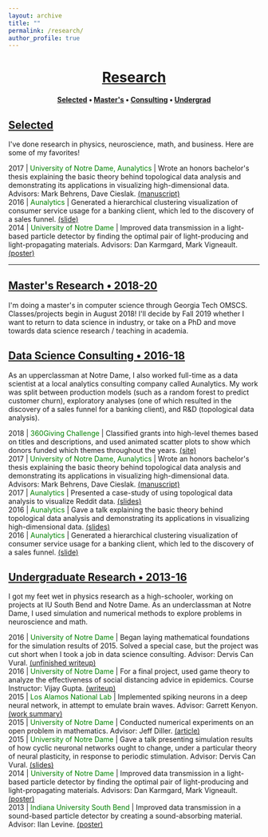 ```yaml
---
layout: archive
title: ""
permalink: /research/
author_profile: true
--- 
```


# [<center>Research</center>](#top)

<center><b><font color="blue"><a href="http://www.jpskycak.com/research/#selected">Selected</a></font> • <font color="blue"><a href="http://www.jpskycak.com/research/#masters">Master's</a></font> • <font color="blue"><a href="http://www.jpskycak.com/research/#consulting">Consulting</a></font> • <font color="blue"><a href="http://www.jpskycak.com/research/#undergrad">Undergrad</a></font></b></center>

## [Selected](#selected)

I've done research in physics, neuroscience, math, and business. Here are some of my favorites!

2017 | <font color="green">University of Notre Dame, Aunalytics</font> | Wrote an honors bachelor's thesis explaining the basic theory behind topological data analysis and demonstrating its applications in visualizing high-dimensional data. Advisors: Mark Behrens, Dave Cieslak. <font color="blue"><a href="https://jpskycak.github.io/files/skycak-nd-tdathesis.pdf">(manuscript)</a></font>  
2016 | <font color="green">Aunalytics</font> | Generated a hierarchical clustering visualization of consumer service usage for a banking client, which led to the discovery of a sales funnel. <font color="blue"><a href="https://jpskycak.github.io/files/skycak-aunalytics-salesfunnel.pdf">(slide)</a></font>  
2014 | <font color="green">University of Notre Dame</font> | Improved data transmission in a light-based particle detector by finding the optimal pair of light-producing and light-propagating materials. Advisors: Dan Karmgard, Mark Vigneault. <font color="blue"><a href="https://jpskycak.github.io/files/skycak-nd-particledetector.pdf">(poster)</a></font>  

---

## [Master's Research • 2018-20](#masters)

I'm doing a master's in computer science through Georgia Tech OMSCS. Classes/projects begin in August 2018! I'll decide by Fall 2019 whether I want to return to data science in industry, or take on a PhD and move towards data science research / teaching in academia.  

## [Data Science Consulting • 2016-18](#consulting)

As an upperclassman at Notre Dame, I also worked full-time as a data scientist at a local analytics consulting company called Aunalytics. My work was split between production models (such as a random forest to predict customer churn), exploratory analyses (one of which resulted in the discovery of a sales funnel for a banking client), and R&D (topological data analysis).  

2018 | <font color="green">360Giving Challenge</font> | Classified grants into high-level themes based on titles and descriptions, and used animated scatter plots to show which donors funded which themes throughout the years. <font color="blue"><a href="https://jpskycak.github.io/360Giving-Challenge">(site)</a></font>  
2017 | <font color="green">University of Notre Dame, Aunalytics</font> | Wrote an honors bachelor's thesis explaining the basic theory behind topological data analysis and demonstrating its applications in visualizing high-dimensional data. Advisors: Mark Behrens, Dave Cieslak. <font color="blue"><a href="https://jpskycak.github.io/files/skycak-nd-tdathesis.pdf">(manuscript)</a></font>  
2017 | <font color="green">Aunalytics</font> | Presented a case-study of using topological data analysis to visualize Reddit data. <font color="blue"><a href="https://jpskycak.github.io/files/skycak-aunalytics-reddit.pdf">(slides)</a></font>  
2016 | <font color="green">Aunalytics</font> | Gave a talk explaining the basic theory behind topological data analysis and demonstrating its applications in visualizing high-dimensional data. <font color="blue"><a href="https://jpskycak.github.io/files/skycak-aunalytics-tda.pdf">(slides)</a></font>  
2016 | <font color="green">Aunalytics</font> | Generated a hierarchical clustering visualization of consumer service usage for a banking client, which led to the discovery of a sales funnel. <font color="blue"><a href="https://jpskycak.github.io/files/skycak-aunalytics-salesfunnel.pdf">(slide)</a></font>  

## [Undergraduate Research • 2013-16](#undergrad)

I got my feet wet in physics research as a high-schooler, working on projects at IU South Bend and Notre Dame. As an underclassman at Notre Dame, I used simulation and numerical methods to explore problems in neuroscience and math.  

2016 | <font color="green">University of Notre Dame</font> | Began laying mathematical foundations for the simulation results of 2015. Solved a special case, but the project was cut short when I took a job in data science consulting. Advisor: Dervis Can Vural. <font color="blue"><a href="https://jpskycak.github.io/files/skycak-nd-stdp2.pdf">(unfinished writeup)</a></font>  
2016 | <font color="green">University of Notre Dame</font> | For a final project, used game theory to analyze the effectiveness of social distancing advice in epidemics. Course Instructor: Vijay Gupta. <font color="blue"><a href="https://jpskycak.github.io/files/skycak-nd-gametheory.pdf">(writeup)</a></font>  
2015 | <font color="green">Los Alamos National Lab</font> | Implemented spiking neurons in a deep neural network, in attempt to emulate brain waves. Advisor: Garrett Kenyon. <font color="blue"><a href="https://jpskycak.github.io/files/skycak-lanl.pdf">(work summary)</a></font>  
2015 | <font color="green">University of Notre Dame</font> | Conducted numerical experiments on an open problem in mathematics. Advisor: Jeff Diller. <font color="blue"><a href="https://jpskycak.github.io/files/skycak-nd-scientia.pdf">(article)</a></font>  
2015 | <font color="green">University of Notre Dame</font> | Gave a talk presenting simulation results of how cyclic neuronal networks ought to change, under a particular theory of neural plasticity, in response to periodic stimulation. Advisor: Dervis Can Vural. <font color="blue"><a href="https://jpskycak.github.io/files/skycak-nd-stdp.pdf">(slides)</a></font>  
2014 | <font color="green">University of Notre Dame</font> | Improved data transmission in a light-based particle detector by finding the optimal pair of light-producing and light-propagating materials. Advisors: Dan Karmgard, Mark Vigneault. <font color="blue"><a href="https://jpskycak.github.io/files/skycak-nd-particledetector.pdf">(poster)</a></font>  
2013 | <font color="green">Indiana University South Bend</font> | Improved data transmission in a sound-based particle detector by creating a sound-absorbing material. Advisor: Ilan Levine. <font color="blue"><a href="https://jpskycak.github.io/files/skycak-iusb-particledetector.pdf">(poster)</a></font>  
